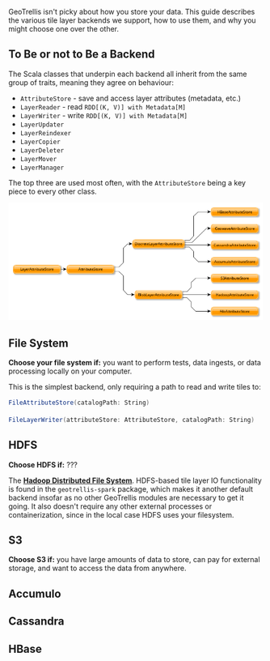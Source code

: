 GeoTrellis isn't picky about how you store your data. This guide describes
the various tile layer backends we support, how to use them, and why you
might choose one over the other.

To Be or not to Be a Backend
----------------------------
The Scala classes that underpin each backend all inherit from the same group
of traits, meaning they agree on behaviour:

- `AttributeStore` - save and access layer attributes (metadata, etc.)
- `LayerReader` - read `RDD[(K, V)] with Metadata[M]`
- `LayerWriter` - write `RDD[(K, V)] with Metadata[M]`
- `LayerUpdater`
- `LayerReindexer`
- `LayerCopier`
- `LayerDeleter`
- `LayerMover`
- `LayerManager`

The top three are used most often, with the `AttributeStore` being a key
piece to every other class.

![](images/tile-layer-backends.png)

File System
-----------

**Choose your file system if:** you want to perform tests, data ingests, or
data processing locally on your computer.

This is the simplest backend, only requiring a path to read and write tiles to:

```scala
FileAttributeStore(catalogPath: String)

FileLayerWriter(attributeStore: AttributeStore, catalogPath: String)
```

HDFS
----

**Choose HDFS if:** ???

The [**Hadoop Distributed File System**](https://hadoop.apache.org/).
HDFS-based tile layer IO functionality is found in the `geotrellis-spark`
package, which makes it another default backend insofar as no other
GeoTrellis modules are necessary to get it going. It also doesn't require
any other external processes or containerization, since in the local case
HDFS uses your filesystem.

S3
--

**Choose S3 if:** you have large amounts of data to store, can pay for
external storage, and want to access the data from anywhere.

Accumulo
--------

Cassandra
---------

HBase
-----
